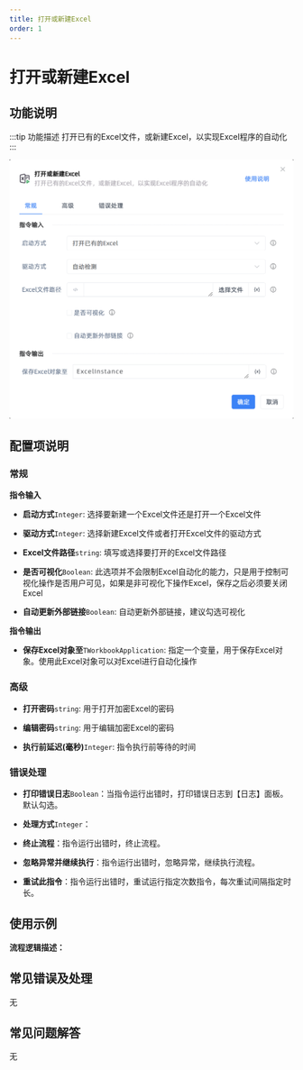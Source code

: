```yaml
---
title: 打开或新建Excel
order: 1
---
```


# 打开或新建Excel

## 功能说明

:::tip 功能描述
打开已有的Excel文件，或新建Excel，以实现Excel程序的自动化
:::

![打开或新建Excel](../../../assets/打开或新建Excel_command.png)

## 配置项说明

### 常规

**指令输入**

- **启动方式**`Integer`: 选择要新建一个Excel文件还是打开一个Excel文件

- **驱动方式**`Integer`: 选择新建Excel文件或者打开Excel文件的驱动方式

- **Excel文件路径**`string`: 填写或选择要打开的Excel文件路径

- **是否可视化**`Boolean`: 此选项并不会限制Excel自动化的能力，只是用于控制可视化操作是否用户可见，如果是非可视化下操作Excel，保存之后必须要关闭Excel

- **自动更新外部链接**`Boolean`: 自动更新外部链接，建议勾选可视化


**指令输出**

- **保存Excel对象至**`TWorkbookApplication`: 指定一个变量，用于保存Excel对象。使用此Excel对象可以对Excel进行自动化操作

### 高级

- **打开密码**`string`: 用于打开加密Excel的密码

- **编辑密码**`string`: 用于编辑加密Excel的密码

- **执行前延迟(毫秒)**`Integer`: 指令执行前等待的时间

### 错误处理

- **打印错误日志**`Boolean`：当指令运行出错时，打印错误日志到【日志】面板。默认勾选。

- **处理方式**`Integer`：

 - **终止流程**：指令运行出错时，终止流程。

 - **忽略异常并继续执行**：指令运行出错时，忽略异常，继续执行流程。

 - **重试此指令**：指令运行出错时，重试运行指定次数指令，每次重试间隔指定时长。

## 使用示例

**流程逻辑描述：** 

## 常见错误及处理

无

## 常见问题解答

无

